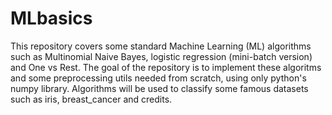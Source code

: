 # MLbasics
This repository covers some standard Machine Learning (ML) algorithms such as Multinomial Naive Bayes, logistic regression (mini-batch version) and One vs Rest. The goal of the repository is to implement these algoritms and some preprocessing utils needed from scratch, using only python's numpy library. Algorithms will be used to classify some famous datasets such as iris, breast_cancer and credits. 
